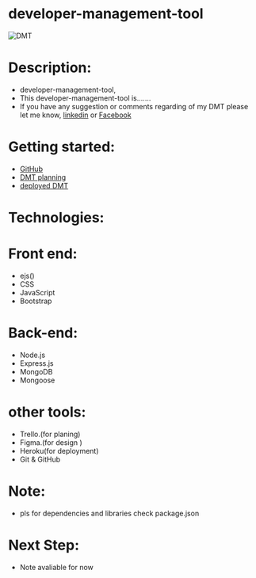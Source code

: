 # developer-management-tool
![DMT](https://i.imgur.com/z3dQgsS.png)
# Description:
- developer-management-tool,
- This developer-management-tool is.......
- If you have any suggestion or comments regarding of my DMT please let me know, [linkedin](https://www.linkedin.com/in/jamie-ahmed-b1841421a/) or [Facebook](https://www.facebook.com/JAMIEAHMEDIBRAHIM/)
  
  

# Getting started:
- [GitHub](https://github.com/jamieahmed/developer-management-tool-)
- [DMT planning](https://trello.com/b/18L9Fg4L/dmt)
- [deployed DMT]()
# Technologies: 
# Front end: 
 - ejs()
 - CSS
 - JavaScript
 - Bootstrap
# Back-end: 
 - Node.js
 - Express.js
 - MongoDB
 - Mongoose
# other tools: 
 - Trello.(for planing)
 - Figma.(for design )
 - Heroku(for deployment)
 - Git & GitHub
 # Note: 
  - pls for dependencies and libraries check package.json 
# Next Step: 
  - Note avaliable for now 

 